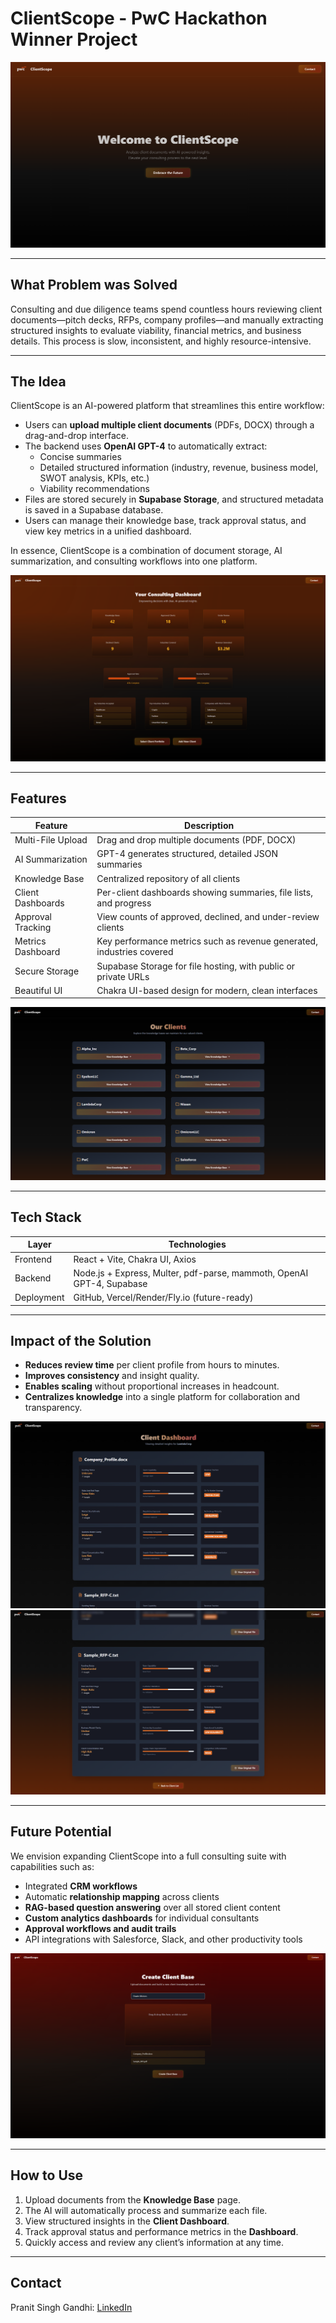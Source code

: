 # ClientScope - **PwC Hackathon Winner Project**

![Landing Page](assets/landing.png)

---

## What Problem was Solved

Consulting and due diligence teams spend countless hours reviewing client documents—pitch decks, RFPs, company profiles—and manually extracting structured insights to evaluate viability, financial metrics, and business details. This process is slow, inconsistent, and highly resource-intensive.

---

## The Idea

ClientScope is an AI-powered platform that streamlines this entire workflow:

- Users can **upload multiple client documents** (PDFs, DOCX) through a drag-and-drop interface.
- The backend uses **OpenAI GPT-4** to automatically extract:
  - Concise summaries
  - Detailed structured information (industry, revenue, business model, SWOT analysis, KPIs, etc.)
  - Viability recommendations
- Files are stored securely in **Supabase Storage**, and structured metadata is saved in a Supabase database.
- Users can manage their knowledge base, track approval status, and view key metrics in a unified dashboard.

In essence, ClientScope is a combination of document storage, AI summarization, and consulting workflows into one platform.

![Dashboard](assets/dashboard.png)

---

## Features

| Feature                              | Description                                                                                          |
|--------------------------------------|------------------------------------------------------------------------------------------------------|
| Multi-File Upload                    | Drag and drop multiple documents (PDF, DOCX)                                                        |
| AI Summarization                     | GPT-4 generates structured, detailed JSON summaries                                                 |
| Knowledge Base                       | Centralized repository of all clients                                                               |
| Client Dashboards                    | Per-client dashboards showing summaries, file lists, and progress                                   |
| Approval Tracking                    | View counts of approved, declined, and under-review clients                                         |
| Metrics Dashboard                    | Key performance metrics such as revenue generated, industries covered                               |
| Secure Storage                       | Supabase Storage for file hosting, with public or private URLs                                      |
| Beautiful UI                         | Chakra UI-based design for modern, clean interfaces                                                 |

![Client List](assets/clients.png)

---

## Tech Stack

| Layer     | Technologies                                                                 |
|-----------|------------------------------------------------------------------------------|
| Frontend  | React + Vite, Chakra UI, Axios                                              |
| Backend   | Node.js + Express, Multer, pdf-parse, mammoth, OpenAI GPT-4, Supabase       |
| Deployment| GitHub, Vercel/Render/Fly.io (future-ready)                                 |

---

## Impact of the Solution

- **Reduces review time** per client profile from hours to minutes.
- **Improves consistency** and insight quality.
- **Enables scaling** without proportional increases in headcount.
- **Centralizes knowledge** into a single platform for collaboration and transparency.

![Client Dashboard 1](assets/client-dashboard.png)
![Client Dashboard 2](assets/client-dashboard-2.png)

---

## Future Potential

We envision expanding ClientScope into a full consulting suite with capabilities such as:

- Integrated **CRM workflows**
- Automatic **relationship mapping** across clients
- **RAG-based question answering** over all stored client content
- **Custom analytics dashboards** for individual consultants
- **Approval workflows and audit trails**
- API integrations with Salesforce, Slack, and other productivity tools

![Create Client Base](assets/create-client-base.png)

---

## How to Use

1. Upload documents from the **Knowledge Base** page.
2. The AI will automatically process and summarize each file.
3. View structured insights in the **Client Dashboard**.
4. Track approval status and performance metrics in the **Dashboard**.
5. Quickly access and review any client’s information at any time.

---

## Contact

Pranit Singh Gandhi: [LinkedIn](https://www.linkedin.com/in/pranit-gandhi/)
